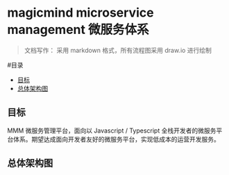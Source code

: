# magicmind microservice management 微服务体系

> 文档写作：
> 采用 markdown 格式，所有流程图采用 draw.io 进行绘制

#目录

<!-- @import "[TOC]" {cmd="toc" depthFrom=2 depthTo=6 orderedList=false} -->

<!-- code_chunk_output -->

- [目标](#目标)
- [总体架构图](#总体架构图)

<!-- /code_chunk_output -->

## 目标

MMM 微服务管理平台，面向以 Javascript / Typescript 全栈开发者的微服务平台体系。期望达成面向开发者友好的微服务平台，实现低成本的运营开发服务。

## 总体架构图
